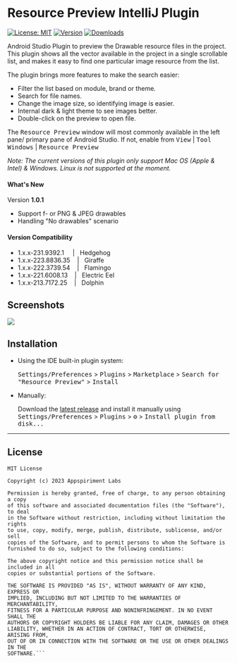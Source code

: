 # Resource Preview IntelliJ Plugin

[![License: MIT](https://img.shields.io/badge/License-MIT-yellow.svg)](https://opensource.org/licenses/MIT)
[![Version](https://img.shields.io/jetbrains/plugin/v/22831-vector-preview.svg)](https://plugins.jetbrains.com/plugin/22831-vector-preview)
[![Downloads](https://img.shields.io/jetbrains/plugin/d/22831-vector-preview.svg)](https://plugins.jetbrains.com/plugin/22831-vector-preview)

<!-- Plugin description -->
Android Studio Plugin to preview the Drawable resource files in the project. This plugin shows all the vector  available in the project in a single scrollable list, and makes it easy to find one particular image resource from the list.

The plugin brings more features to make the search easier:

- Filter the list based on module, brand or theme.
- Search for file names.
- Change the image size, so identifying image is easier.
- Internal dark & light theme to see images better.
- Double-click on the preview to open file.

The <kbd>Resource Preview</kbd> window will most commonly available in the left pane/ primary pane of Android Studio. If not, enable from <kbd> View</kbd> | <kbd>Tool Windows</kbd> | <kbd>Resource Preview</kbd>

*Note: The current versions of this plugin only support Mac OS (Apple & Intel) & Windows. Linux is not supported at the moment.*

#### What's New
Version **1.0.1**

-   Support f- or PNG & JPEG drawables
-   Handling "No drawables" scenario

#### Version Compatibility
-    1.x.x-231.9392.1&nbsp;&nbsp;&nbsp;&nbsp; |&nbsp;&nbsp;&nbsp;Hedgehog
-    1.x.x-223.8836.35 &nbsp;&nbsp;&nbsp;|&nbsp;&nbsp;&nbsp;Giraffe
-    1.x.x-222.3739.54 &nbsp;&nbsp;&nbsp;|&nbsp;&nbsp;&nbsp;Flamingo
-    1.x.x-221.6008.13 &nbsp;&nbsp;&nbsp;|&nbsp;&nbsp;&nbsp;Electric Eel
-    1.x.x-213.7172.25 &nbsp;&nbsp;&nbsp;|&nbsp;&nbsp;&nbsp;Dolphin&nbsp;


## Screenshots
![](https://plugins.jetbrains.com/files/22831/screenshot_f4e3a130-a7dd-4e03-b918-ffde72ca0255)

## Installation

- Using the IDE built-in plugin system:

  <kbd>Settings/Preferences</kbd> > <kbd>Plugins</kbd> > <kbd>Marketplace</kbd> > <kbd>Search for "Resource Preview"</kbd> >
  <kbd>Install</kbd>

- Manually:

  Download the [latest release](https://github.com/appspirimentlabs/VectorViewerPlugin/releases/latest) and install it manually using
  <kbd>Settings/Preferences</kbd> > <kbd>Plugins</kbd> > <kbd>⚙️</kbd> > <kbd>Install plugin from disk...</kbd>



---
## License
```
MIT License

Copyright (c) 2023 Appspiriment Labs

Permission is hereby granted, free of charge, to any person obtaining a copy
of this software and associated documentation files (the "Software"), to deal
in the Software without restriction, including without limitation the rights
to use, copy, modify, merge, publish, distribute, sublicense, and/or sell
copies of the Software, and to permit persons to whom the Software is
furnished to do so, subject to the following conditions:

The above copyright notice and this permission notice shall be included in all
copies or substantial portions of the Software.

THE SOFTWARE IS PROVIDED "AS IS", WITHOUT WARRANTY OF ANY KIND, EXPRESS OR
IMPLIED, INCLUDING BUT NOT LIMITED TO THE WARRANTIES OF MERCHANTABILITY,
FITNESS FOR A PARTICULAR PURPOSE AND NONINFRINGEMENT. IN NO EVENT SHALL THE
AUTHORS OR COPYRIGHT HOLDERS BE LIABLE FOR ANY CLAIM, DAMAGES OR OTHER
LIABILITY, WHETHER IN AN ACTION OF CONTRACT, TORT OR OTHERWISE, ARISING FROM,
OUT OF OR IN CONNECTION WITH THE SOFTWARE OR THE USE OR OTHER DEALINGS IN THE
SOFTWARE.```
